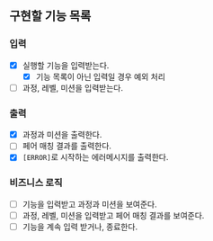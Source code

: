 ## 구현할 기능 목록

### 입력

- [x] 실행할 기능을 입력받는다.
    - [x] 기능 목록이 아닌 입력일 경우 예외 처리
- [ ] 과정, 레벨, 미션을 입력받는다.

### 출력

- [x] 과정과 미션을 출력한다.
- [ ] 페어 매칭 결과를 출력한다.
- [x] `[ERROR]`로 시작하는 에러메시지를 출력한다.

### 비즈니스 로직

- [ ] 기능을 입력받고 과정과 미션을 보여준다.
- [ ] 과정, 레벨, 미션을 입력받고 페어 매칭 결과를 보여준다.
- [ ] 기능을 계속 입력 받거나, 종료한다.